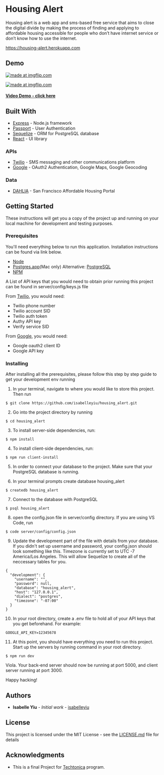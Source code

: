# Housing Alert

Housing alert is a web app and sms-based free service that aims to close the digital divide by making the process of finding and applying to affordable housing accessible for people who don’t have internet service or don’t know how to use the internet. 

https://housing-alert.herokuapp.com

## Demo

<a href="https://imgflip.com/gif/312wi6"><img src="https://i.imgflip.com/312wi6.gif" title="made at imgflip.com"/></a>

<a href="https://imgflip.com/gif/312w0r"><img src="https://i.imgflip.com/312w0r.gif" title="made at imgflip.com"/></a>

#### [Video Demo - click here](https://www.youtube.com/watch?v=MiBklCG1PE0&feature=youtu.be)


## Built With

* [Express](https://expressjs.com/) - Node.js framework
* [Passport](http://www.passportjs.org/) - User Authentication 
* [Sequelize](http://docs.sequelizejs.com/) - ORM for PostgreSQL database
* [React](https://reactjs.org/) - UI library

### APIs

* [Twilio](https://www.twilio.com/) - SMS messaging and other communications platform
* [Google](https://developers.google.com/) - OAuth2 Authentication, Google Maps, Google Geocoding

### Data 

* [DAHLIA](https://github.com/Exygy/sf-dahlia-salesforce/) - San Francisco Affordable Housing Portal 

## Getting Started

These instructions will get you a copy of the project up and running on your local machine for development and testing purposes. 

### Prerequisites

You'll need everything below to run this application. Installation instructions can be found via link below.

* [Node](https://nodejs.org/en/)
* [Postgres.app](https://postgresapp.com/)(Mac only) Alternative: [PostgreSQL](postgresql.org)
* [NPM](https://www.npmjs.com/)

A List of API keys that you would need to obtain prior running this project can be found in server/config/keys.js file

From [Twilio](https://www.twilio.com/), you would need: 
* Twilio phone number
* Twilio account SID
* Twilio auth token
* Authy API key
* Verify service SID

From [Google](https://developers.google.com/), you would need: 
* Google oauth2 client ID
* Google API key


### Installing

After installing all the prerequisites, please follow this step by step guide to get your development env running


1. In your terminal, navigate to where you would like to store this project. Then run

```
$ git clone https://github.com/isabelleyiu/housing_alert.git
```

2. Go into the project directory by running

```
$ cd housing_alert
```

3. To install server-side dependencies, run:

```
$ npm install 
```

4. To install client-side dependencies, run:

```
$ npm run client-install
```

5. In order to connect your database to the project. Make sure that your PostgreSQL database is running.

6. In your terminal prompts create database housing_alert

```
$ createdb housing_alert
```

7. Connect to the database with PostgreSQL

```
$ psql housing_alert
```

8. open the config.json file in server/config directory. If you are using VS Code, run

```
$ code server/config/config.json
```

9. Update the development part of the file with details from your database. If you didn't set up username and password, your config.json should look something like this. Timezone is currently set to UTC -7 America/Los Angeles. This will allow Sequelize to create all of the neccessary tables for you.

```
{
  "development": {
    "username": "",
    "password": null,
    "database": "housing_alert",
    "host": "127.0.0.1",
    "dialect": "postgres",
    "timezone": "-07:00"
  }
}
```

10. In your root directory, create a .env file to hold all of your API keys that you get beforehand. For example:

```
GOOGLE_API_KEY=12345678
```

11. At this point, you should have everything you need to run this project. Start up the servers by running command in your root directory.

``` 
$ npm run dev
```

Viola. Your back-end server should now be running at port 5000, and client server running at port 3000. 

Happy hacking!



## Authors

* **Isabelle Yiu** - *Initial work* - [isabelleyiu](https://github.com/isabelleyiu)


## License

This project is licensed under the MIT License - see the [LICENSE.md](LICENSE.md) file for details

## Acknowledgments

* This is a final Project for [Techtonica](https://techtonica.org/) program. 


